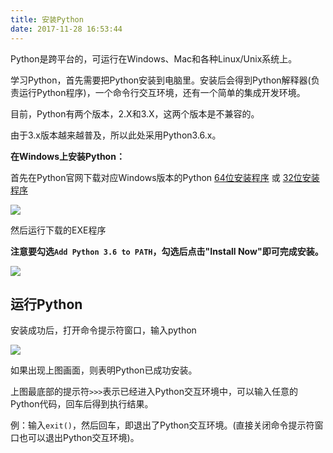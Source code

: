 ```yaml
---
title: 安装Python
date: 2017-11-28 16:53:44
---
```


Python是跨平台的，可运行在Windows、Mac和各种Linux/Unix系统上。

学习Python，首先需要把Python安装到电脑里。安装后会得到Python解释器(负责运行Python程序)，一个命令行交互环境，还有一个简单的集成开发环境。

目前，Python有两个版本，2.X和3.X，这两个版本是不兼容的。

由于3.x版本越来越普及，所以此处采用Python3.6.x。

**在Windows上安装Python：**

首先在Python官网下载对应Windows版本的Python [64位安装程序](https://www.python.org/ftp/python/3.6.3/python-3.6.3-amd64.exe) 或 [32位安装程序](https://www.python.org/ftp/python/3.6.3/python-3.6.3.exe)

![](http://oih7sazbd.bkt.clouddn.com/python.jpg)

<!-- more -->

然后运行下载的EXE程序 

**注意要勾选``Add Python 3.6 to PATH``，勾选后点击"Install Now"即可完成安装。**

![](http://oih7sazbd.bkt.clouddn.com/install.jpg)


## 运行Python

安装成功后，打开命令提示符窗口，输入python

![](http://oih7sazbd.bkt.clouddn.com/QQ%E6%88%AA%E5%9B%BE20171128164544.jpg)

如果出现上图画面，则表明Python已成功安装。

上图最底部的提示符`>>>`表示已经进入Python交互环境中，可以输入任意的Python代码，回车后得到执行结果。

例：输入`exit()`，然后回车，即退出了Python交互环境。(直接关闭命令提示符窗口也可以退出Python交互环境)。


